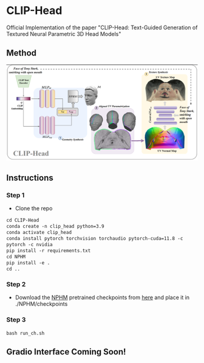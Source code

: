 # CLIP-Head
Official Implementation of the paper "CLIP-Head: Text-Guided Generation of Textured Neural Parametric 3D Head Models"

## Method
![Architecture](./images/Pipeline.png)

## Instructions

### Step 1
- Clone the repo
```
cd CLIP-Head
conda create -n clip_head python=3.9
conda activate clip_head
conda install pytorch torchvision torchaudio pytorch-cuda=11.8 -c pytorch -c nvidia
pip install -r requirements.txt
cd NPHM
pip install -e .
cd ..
```

### Step 2 
- Download the [NPHM](https://github.com/SimonGiebenhain/NPHM) pretrained checkpoints from [here](https://drive.google.com/drive/folders/1dajUVhnYgRxbmX9CpAXDw702YYb0VHm9) and place it in ./NPHM/checkpoints

### Step 3
```
bash run_ch.sh
```



## Gradio Interface Coming Soon!

